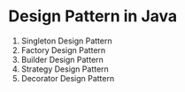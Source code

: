 # Design Pattern in Java
1. Singleton Design Pattern
2. Factory Design Pattern
3. Builder Design Pattern
4. Strategy Design Pattern
5. Decorator Design Pattern